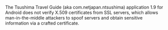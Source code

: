 The Tsushima Travel Guide (aka com.netjapan.ntsushima) application 1.9 for Android does not verify X.509 certificates from SSL servers, which allows man-in-the-middle attackers to spoof servers and obtain sensitive information via a crafted certificate.